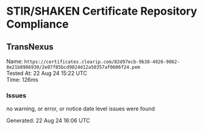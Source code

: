 # STIR/SHAKEN Certificate Repository Compliance

## TransNexus

Name: `https://certificates.clearip.com/82d97ecb-9b38-4926-9062-8e21b8986930/2e07f85bcd9824d12a50357af0606f24.pem`\
Tested At: 22 Aug 24 15:22 UTC\
Time: 126ms

### Issues

no warning, or error, or notice date level issues were found

Generated: 22 Aug 24 16:06 UTC